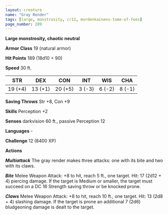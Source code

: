 ```yaml
---
layout: creature
name: "Gray Render"
tags: [large, monstrosity, cr12, mordenkainens-tome-of-foes]
page_number: 209
---
```


**Large monstrosity, chaotic neutral**

**Armor Class** 19 (natural armor)

**Hit Points** 189  (18d10 + 90)

**Speed** 30 ft.

|   STR   |   DEX   |   CON   |   INT   |   WIS   |   CHA   |
|:-------:|:-------:|:-------:|:-------:|:-------:|:-------:|
| 19 (+4) | 13 (+1) | 20 (+5) | 3 (-3) | 6 (-2) | 8 (-1) |

**Saving Throws** Str +8, Con +9

**Skills** Perception +2

**Senses** darkvision 60 ft., passive Perception 12

**Languages** -

**Challenge** 12 (8400 XP)

**Actions**

***Multiattack*** The gray render makes three attacks: one with its bite and two with its claws.

***Bite*** Melee Weapon Attack: +8 to hit, reach 5 ft., one target. Hit: 17 (2d12 + 4) piercing damage. If the target is Medium or smaller, the target must succeed on a DC 16 Strength saving throw or be knocked prone.

***Claws*** Melee Weapon Attack: +8 to hit, reach 10 ft., one target. Hit: 13 (2d8 + 4) slashing damage. If the target is prone an additional 7 (2d6) bludgeoning damage is dealt to the target.